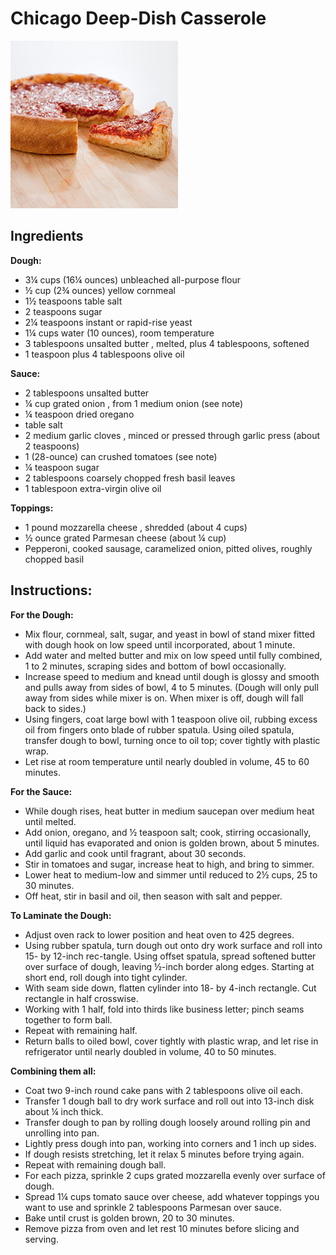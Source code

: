 # Chicago Deep-Dish Casserole

![](../../images/chicago_deep_dish_casserole.png)


## Ingredients

**Dough:**

* 3¼ cups (16¼  ounces) unbleached all-purpose flour
* ½ cup (2¾ ounces) yellow cornmeal
* 1½  teaspoons table salt
* 2 teaspoons sugar
* 2¼ teaspoons instant or rapid-rise yeast
* 1¼ cups water (10 ounces), room temperature
* 3 tablespoons unsalted butter , melted, plus 4 tablespoons, softened
* 1 teaspoon plus 4 tablespoons olive oil

**Sauce:**

* 2 tablespoons unsalted butter
* ¼ cup grated onion , from 1 medium onion (see note)
* ¼ teaspoon dried oregano
* table salt
* 2 medium garlic cloves , minced or pressed through garlic press (about 2 teaspoons)
* 1 (28-ounce) can crushed tomatoes (see note)
* ¼ teaspoon sugar
* 2 tablespoons coarsely chopped fresh basil leaves
* 1 tablespoon extra-virgin olive oil

**Toppings:**

- 1 pound mozzarella cheese , shredded (about 4 cups)  
- ½ ounce grated Parmesan cheese (about ¼ cup)  
- Pepperoni, cooked sausage, caramelized onion, pitted olives, roughly chopped basil  

## Instructions:

**For the Dough:**   

  * Mix flour, cornmeal, salt, sugar, and yeast in bowl of stand mixer fitted with dough hook on low speed until incorporated, about 1 minute.  
  * Add water and melted butter and mix on low speed until fully combined, 1 to 2 minutes, scraping sides and bottom of bowl occasionally.
  * Increase speed to medium and knead until dough is glossy and smooth and pulls away from sides of bowl, 4 to 5 minutes. (Dough will only pull away from sides while mixer is on. When mixer is off, dough will fall back to sides.)
  * Using fingers, coat large bowl with 1 teaspoon olive oil, rubbing excess oil from fingers onto blade of rubber spatula. Using oiled spatula, transfer dough to bowl, turning once to oil top; cover tightly with plastic wrap.  
  * Let rise at room temperature until nearly doubled in volume, 45 to 60 minutes.

**For the Sauce:**   
  * While dough rises, heat butter in medium saucepan over medium heat until melted.  
  * Add onion, oregano, and ½ teaspoon salt; cook, stirring occasionally, until liquid has evaporated and onion is golden brown, about 5 minutes.  
  * Add garlic and cook until fragrant, about 30 seconds.  
  * Stir in tomatoes and sugar, increase heat to high, and bring to simmer.  
  * Lower heat to medium-low and simmer until reduced to 2½ cups, 25 to 30 minutes.  
  * Off heat, stir in basil and oil, then season with salt and pepper.

**To Laminate the Dough:**

  * Adjust oven rack to lower position and heat oven to 425 degrees.
  * Using rubber spatula, turn dough out onto dry work surface and roll into 15- by 12-inch rec-tangle. Using offset spatula, spread softened butter over surface of dough, leaving ½-inch border along edges. Starting at short end, roll dough into tight cylinder.
  * With seam side down, flatten cylinder into 18- by 4-inch rectangle. Cut rectangle in half crosswise.
  * Working with 1 half, fold into thirds like business letter; pinch seams together to form ball.
  * Repeat with remaining half.
  * Return balls to oiled bowl, cover tightly with plastic wrap, and let rise in refrigerator until nearly doubled in volume, 40 to 50 minutes.

**Combining them all:**

  * Coat two 9-inch round cake pans with 2 tablespoons olive oil each.
  * Transfer 1 dough ball to dry work surface and roll out into 13-inch disk about ¼ inch thick.
  * Transfer dough to pan by rolling dough loosely around rolling pin and unrolling into pan.
  * Lightly press dough into pan, working into corners and 1 inch up sides.
  * If dough resists stretching, let it relax 5 minutes before trying again.
  * Repeat with remaining dough ball.
  * For each pizza, sprinkle 2 cups grated mozzarella evenly over surface of dough.
  * Spread 1¼ cups tomato sauce over cheese, add whatever toppings you want to use and sprinkle 2 tablespoons Parmesan over sauce.
  * Bake until crust is golden brown, 20 to 30 minutes.
  * Remove pizza from oven and let rest 10 minutes before slicing and serving.

[](http://www.youtube.com/watch?v=B2uGmk0kYC4)

